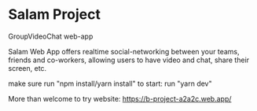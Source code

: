 # Salam Project
GroupVideoChat web-app 

Salam Web App offers realtime social-networking between your teams, friends and co-workers, allowing users to have video and chat, share their screen, etc.

make sure run "npm install/yarn install"
to start: 
run "yarn dev"

More than welcome to try website: https://b-project-a2a2c.web.app/
